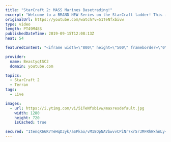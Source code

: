 ```yaml
---
title: "StarCraft 2: MASS Marines Basetrading!"
excerpt: "Welcome to a BRAND NEW Series on the StarCraft ladder! This is the \"Mass Marines to Grandmaster\" challenge, where the only attacking unit that I'm allowed to make is Marines - and that's it! I am allowed to make Medivacs just so that the gaemplay is not too monotonous, but I believe I could even make"
originalUrl: https://youtube.com/watch?v=51TeNfxbivw
type: video
length: PT49M48S
publishedDateTime: 2019-09-15T12:08:13Z
heat: 54

featuredContent: "<iframe width=\"800\" height=\"500\" frameborder=\"0\" src=\"https://www.youtube.com/embed/51TeNfxbivw\" allow=\"accelerometer; autoplay; encrypted-media; gyroscope; picture-in-picture\" allowfullscreen></iframe>"

provider:
  name: BeastyqtSC2
  domain: youtube.com

topics:
  - StarCraft 2
  - Terran
tags:
  - Live

images:
  - url: https://i.ytimg.com/vi/51TeNfxbivw/maxresdefault.jpg
    width: 1280
    height: 720
    isCached: true

secured: "1tenqX66K7TeHqD3yk/aSPkao/vM18OpNAVbwvvCPiNr7xrSr3MFRhWxhnLy+jVxsr1C/o8HUgjknuTGSELCCU3Q+GRo5pF+0Ck4E3Y6wtmlBtNjvjiKYmNl3TKAvtpvLJ6aSXcbUd4b3j5NSOd6Vbp9bywzVKbIsvFaILZUX9pIy9QdRVKmQyhQskebr0jC9EJ71Jo6FXYP8nb1z63viSfAQBCxmN/uygs5M6vEzAenqoP/YQl6nUdn8FwQauZmGnptK21Ar5lfWUFc6eZoBwnNLbOhdgB7YE6MIb4qOZF7xBZw5+QKo0qyLvvXkQkvoekxnIryNPBCUc7nh+1lMyr7LAmlRC+nTU9mcu4Qre7tHd5ahO2JzrcR2/Eud9rH8ulj+L4bxvT0KgEknIQKvlnlnfO9zxVP7sXSym76PNU=;WZYtr7lCAIvnkrfJkuCUdQ=="
---
```



